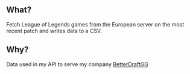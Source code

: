 ## What?

Fetch League of Legends games from the European server on the most recent patch and writes data to a CSV.

## Why?

Data used in my API to serve my company [BetterDraftGG](https://betterdraft.gg/)
